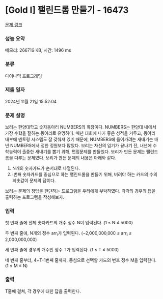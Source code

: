 # [Gold I] 팰린드롬 만들기 - 16473 

[문제 링크](https://www.acmicpc.net/problem/16473) 

### 성능 요약

메모리: 266716 KB, 시간: 1496 ms

### 분류

다이나믹 프로그래밍

### 제출 일자

2024년 11월 21일 15:52:04

### 문제 설명

<p>보리는 한양대학교 숫자동아리 NUMBERS의 회장이다. NUMBERS는 한양대 내에서 가장 수학을 잘하는 동아리로 유명하다. 매년 대회에 나가 좋은 성적을 거두고, 동아리 내부에 멘토링 시스템도 잘 갖춰져 있기 때문에, NUMBERS에 들어가려는 새내기는 매년 NUMBERS에서 정한 정원보다 많았다. 보리는 자신의 임기가 끝나기 전, 내년에 수학능력이 출중한 새내기를 뽑기 위해, 면접문제를 만들었다. 보리가 만든 문제는 팰린드롬을 다루는 문제였다. 보리가 만든 문제의 내용은 아래와 같다. </p>

<ol>
	<li>N개의 숫자카드가 순서대로 나열된다. </li>
	<li>i번째 숫자카드를 중심으로 하는 팰린드롬을 만들기 위해, 버려야 하는 카드의 수의 최솟값이 문제의 답이다. </li>
</ol>

<p>보리는 문제의 정답을 판단하는 프로그램을 우리에게 부탁하였다. 각각의 경우의 답을 출력하는 프로그램을 작성해보자. </p>

### 입력 

 <p>첫 번째 줄에 전체 숫자카드의 개수 정수 N이 입력된다. (1 ≤ N ≤ 5000)</p>

<p>두 번째 줄에, N개의 정수 arr<sub>i</sub>가 입력된다. (−2,000,000,000 ≤ arr<sub>i</sub> ≤ 2,000,000,000)</p>

<p>세 번째 줄에 경우의 개수인 정수 T가 입력된다. (1 ≤ T ≤ 5000)</p>

<p>네 번째 줄부터, 4+T-1번째 줄까지, 중심으로 선택할 카드의 번호 정수 M을 입력한다. (1 ≤ M ≤ N) </p>

### 출력 

 <p>T줄에 걸쳐, 각 경우에 대한 답을 출력한다. </p>

